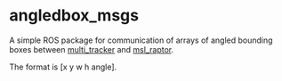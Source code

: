 # angledbox_msgs

A simple ROS package for communication of arrays of angled bounding boxes between [multi_tracker](https://github.com/tgieruc/multi_tracker) and [msl_raptor](https://github.com/tgieruc/msl_raptor).

The format is [x y w h angle].

